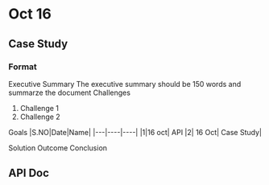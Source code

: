 # Oct 16
## Case Study
### Format
Executive Summary
The executive summary should be 150 words and summarze the document
Challenges
1. Challenge 1
2. Challenge 2


Goals
|S.NO|Date|Name|
|---|----|----|
|1|16 oct| API
|2| 16 Oct| Case Study|

Solution
Outcome
Conclusion

## API Doc
